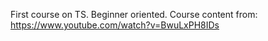 First course on TS. Beginner oriented.
Course content from: https://www.youtube.com/watch?v=BwuLxPH8IDs
